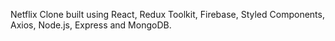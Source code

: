 Netflix Clone built using React, Redux Toolkit, Firebase, Styled Components, Axios, Node.js, Express and MongoDB.
